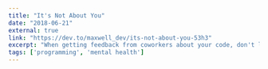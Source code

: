 ```yaml
---
title: "It's Not About You"
date: "2018-06-21"
external: true
link: "https://dev.to/maxwell_dev/its-not-about-you-53h3"
excerpt: "When getting feedback from coworkers about your code, don't let your ego stop you from doing better."
tags: ['programming', 'mental health']
---
```

